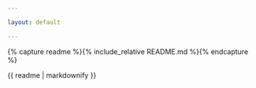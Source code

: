 ```yaml
---

layout: default

---
```


{% capture readme %}{% include_relative README.md %}{% endcapture %}

{{ readme | markdownify }}
